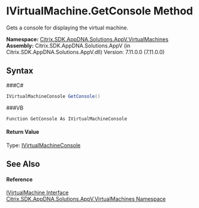# IVirtualMachine.GetConsole Method 
 

Gets a console for displaying the virtual machine.

**Namespace:**&nbsp;<a href="N_Citrix_SDK_AppDNA_Solutions_AppV_VirtualMachines">Citrix.SDK.AppDNA.Solutions.AppV.VirtualMachines</a><br />**Assembly:**&nbsp;Citrix.SDK.AppDNA.Solutions.AppV (in Citrix.SDK.AppDNA.Solutions.AppV.dll) Version: 7.11.0.0 (7.11.0.0)

## Syntax

###C#
```csharp
IVirtualMachineConsole GetConsole()
```

###VB
```vbnet
Function GetConsole As IVirtualMachineConsole
```


#### Return Value
Type: <a href="T_Citrix_SDK_AppDNA_Solutions_AppV_VirtualMachines_IVirtualMachineConsole">IVirtualMachineConsole</a>

## See Also


#### Reference
<a href="T_Citrix_SDK_AppDNA_Solutions_AppV_VirtualMachines_IVirtualMachine">IVirtualMachine Interface</a><br /><a href="N_Citrix_SDK_AppDNA_Solutions_AppV_VirtualMachines">Citrix.SDK.AppDNA.Solutions.AppV.VirtualMachines Namespace</a><br />